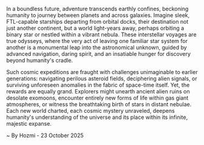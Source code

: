 
In a boundless future, adventure transcends earthly confines, beckoning humanity to journey between planets and across galaxies. Imagine sleek, FTL-capable starships departing from orbital docks, their destination not just another continent, but a world light-years away, perhaps orbiting a binary star or nestled within a vibrant nebula. These interstellar voyages are true odysseys, where the very act of leaving one familiar star system for another is a monumental leap into the astronomical unknown, guided by advanced navigation, daring spirit, and an insatiable hunger for discovery beyond humanity's cradle.

Such cosmic expeditions are fraught with challenges unimaginable to earlier generations: navigating perilous asteroid fields, deciphering alien signals, or surviving unforeseen anomalies in the fabric of space-time itself. Yet, the rewards are equally grand. Explorers might unearth ancient alien ruins on desolate exomoons, encounter entirely new forms of life within gas giant atmospheres, or witness the breathtaking birth of stars in distant nebulae. Each new world charted, each cosmic mystery unraveled, deepens humanity's understanding of the universe and its place within its infinite, majestic expanse.

~ By Hozmi - 23 October 2025
